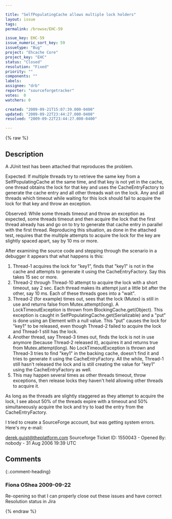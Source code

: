 ```yaml
---

title: "SelfPopulatingCache allows multiple lock holders"
layout: issue
tags: 
permalink: /browse/EHC-59

issue_key: EHC-59
issue_numeric_sort_key: 59
issuetype: "Bug"
project: "Ehcache Core"
project_key: "EHC"
status: "Closed"
resolution: "Fixed"
priority: ""
components: ""
labels: 
assignee: "drb"
reporter: "sourceforgetracker"
votes:  0
watchers: 0

created: "2009-09-21T15:07:39.000-0400"
updated: "2009-09-22T23:44:27.000-0400"
resolved: "2009-09-22T23:44:27.000-0400"

---
```




{% raw %}



## Description

<div markdown="1" class="description">

A JUnit test has been attached that reproduces the problem.

Expected: If multiple threads try to retrieve the same
key from a SelfPopulatingCache at the same time, and
that key is not yet in the cache, one thread obtains
the lock for that key and uses the CacheEntryFactory to
generate the cache entry and all other threads wait on
the lock.  Any and all threads which timeout while
waiting for this lock should fail to acquire the lock
for that key and throw an exception.

Observed: While some threads timeout and throw an
exception as expected, some threads timeout and then
acquire the lock that the first thread already has and
go on to try to generate that cache entry in parallel
with the first thread.  Reproducing this situation, as
done in the attached test, requires that the multiple
attempts to acquire the lock for the key are slightly
spaced apart, say by 10 ms or more.

After examining the source code and stepping through
the scenario in a debugger it appears that what happens
is this:

1.  Thread-1 acquires the lock for "key1", finds that
"key1" is not in the cache and attempts to generate it
using the CacheEntryFactory.  Say this takes 15 sec or
more.
2.  Thread-2 through Thread-10 attempt to acquire the
lock with a short timeout, say 2 sec.  Each thread
makes its attempt just a little bit after the other,
say 10 ms.  Each of these threads goes into a "wait".
3.  Thread-2 (for example) times out, sees that the
lock (Mutex) is still in use and returns false from
Mutex.attempt(long).  A LockTimeoutException is thrown
from BlockingCache.get(Object).  This exception is
caught in SelfPopulatingCache.get(Serializable) and a
"put" is done using an Element with a null value.  This
"put" causes the lock for "key1" to be released, even
though Thread-2 failed to acquire the lock and Thread-1
still has the lock.
4.  Another thread, say Thread-3 times out, finds the
lock is not in use anymore (because Thread-2 released
it), acquires it and returns true from
Mutex.attempt(long).  No LockTimeoutException is thrown
and Thread-3 tries to find "key1" in the backing cache,
doesn't find it and tries to generate it using the
CacheEntryFactory.  All the while, Thread-1 still
hasn't released the lock and is still creating the
value for "key1" using the CacheEntryFactory as well.
5.  This may happen several times as other threads
timeout, throw exceptions, then release locks they
haven't held allowing other threads to acquire it.

As long as the threads are slightly staggered as they
attempt to acquire the lock, I see about 50% of the
threads expire with a timeout and 50% simultaneously
acquire the lock and try to load the entry from the
CacheEntryFactory.


I tried to create a SourceForge account, but was
getting system errors.  Here's my e-mail:

derek.guist@theplatform.com
Sourceforge Ticket ID: 1550043 - Opened By: nobody - 31 Aug 2006 19:39 UTC

</div>

## Comments


{:.comment-heading}
### **Fiona OShea** <span class="date">2009-09-22</span>

<div markdown="1" class="comment">

Re-opening so that I can properly close out these issues and have correct Resolution status in Jira

</div>



{% endraw %}
